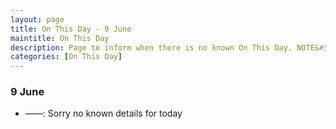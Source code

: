 ```yaml
---
layout: page
title: On This Day - 9 June
maintitle: On This Day
description: Page to inform when there is no known On This Day. NOTE&#58; There may still be comments.
categories: [On This Day]
---
```


### 9 June
* ——: Sorry no known details for today

